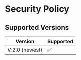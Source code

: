 # Security Policy

## Supported Versions
|       Version    |                Supported             |
| ---------------- | ------------------------------------ |
| V:2.0 (newest)   | :white_check_mark:                   |
